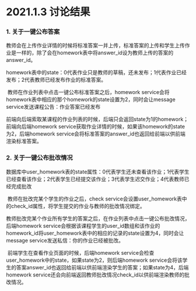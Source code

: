 # 2021.1.3 讨论结果

### 1. 关于一键公布答案

​	教师会在上传作业详情的时候将标准答案一并上传，标准答案的上传和学生上传作业是一样的，除了会在homework表中将answer_id设为教师上传的答案的answer_id。

​	homework表中的state：0代表作业只是教师的草稿，还未发布；1代表作业已经发布；2代表教师已经发布作业的标准答案。

​	教师在作业列表中点击一键公布标准答案之后，homework service会将homework表中相应的那个homework的state设置为2，同时会让message service发送课程公告：作业答案已经发布

​	前端向后端索取某课程的作业列表的时候，后端只会返回state为1的homework；前端向后端homework service获取作业详情的时候，如果该homework的state为2，后端homework service会将标准答案的answer_id也返回给前端以供前端渲染标准答案。



### 2. 关于一键公布批改情况

​	数据库中user_homework表的state属性：0代表学生还未查看该作业；1代表学生已经查看该作业；2代表学生已经提交该作业；3代表学生迟交作业；4代表教师已经完成批改

​	教师在批改完某个学生的作业之后，check service会设置user_homework表中的check_id属性，将学生提交的作业与教师的批改情况绑定。

​	教师批改完某个作业所有学生的答案之后，在作业列表中点击一键公布批改情况，后端homework service会根据该课程学生的user_id数组和该作业的homework_id将user_homework表中的相应的记录的state设置为4，同时会让message service发送私信：你的作业已经被批改。

​	前端学生在查看作业页面的时候，后端homework service会检查user_homework中的state，如果state为2，则后端homework service会将该学生的答案answer_id也返回给前端以供前端渲染学生的答案；如果state为4，后端homework service还会向前端返回教师批改情况check_id以供前端渲染教师的批改情况。